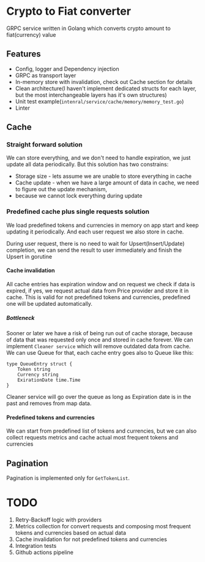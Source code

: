 # Crypto to Fiat converter

GRPC service written in Golang which converts crypto amount to fiat(currency) value

## Features

- Config, logger and Dependency injection
- GRPC as transport layer
- In-memory store with invalidation, check out Cache section for details
- Clean architecture(I haven't implement dedicated structs for each layer, but the most interchangeable layers has it's own structures)
- Unit test example(`intenral/service/cache/memory/memory_test.go`)
- Linter

## Cache

### Straight forward solution

We can store everything, and we don't need to handle expiration, we just update all data periodically.
But this solution has two constrains:
- Storage size - lets assume we are unable to store everything in cache
- Cache update - when we have a large amount of data in cache, we need to figure out the update mechanism, 
- because we cannot lock everything during update

### Predefined cache plus single requests solution

We load predefined tokens and currencies in memory on app start and keep updating it periodically.
And each user request we also store in cache.

During user request, there is no need to wait for Upsert(Insert/Update) completion, we can send the result to user immediately and finish the Upsert in gorutine

#### Cache invalidation

All cache entries has expiration window and on request we check if data is expired, 
if yes, we request actual data from Price provider and store it in cache. 
This is valid for not predefined tokens and currencies, predefined one will be updated automatically.

##### Bottleneck

Sooner or later we have a risk of being run out of cache storage, because of data that was requested only once and stored in cache forever.
We can implement `Cleaner service` which will remove outdated data from cache.
We can use Queue for that, each cache entry goes also to Queue like this:
```
type QueueEntry struct {
	Token string
	Currency string
	ExirationDate time.Time
}
```
Cleaner service will go over the queue as long as Expiration date is in the past and removes from map data.

#### Predefined tokens and currencies

We can start from predefined list of tokens and currencies, 
but we can also collect requests metrics and cache actual most frequent tokens and currencies


## Pagination

Pagination is implemented only for `GetTokenList`.

# TODO
1. Retry-Backoff logic with providers
2. Metrics collection for convert requests and composing most frequent tokens and currencies based on actual data
3. Cache invalidation for not predefined tokens and currencies
5. Integration tests
7. Github actions pipeline